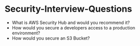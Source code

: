# Security-Interview-Questions
* What is AWS Security Hub and would you recommend it?
* How would you secure a developers access to a production environment?
* How would you secure an S3 Bucket?
